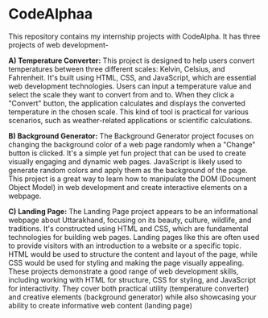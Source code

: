 # CodeAlphaa
This repository contains my internship projects with CodeAlpha.
It has three projects of web development-

**A) Temperature Converter:**
This project is designed to help users convert temperatures between three different scales: Kelvin, Celsius, and Fahrenheit.
It's built using HTML, CSS, and JavaScript, which are essential web development technologies.
Users can input a temperature value and select the scale they want to convert from and to. When they click a "Convert" button, the application calculates and displays the converted temperature in the chosen scale.
This kind of tool is practical for various scenarios, such as weather-related applications or scientific calculations.

**B) Background Generator:**
The Background Generator project focuses on changing the background color of a web page randomly when a "Change" button is clicked.
It's a simple yet fun project that can be used to create visually engaging and dynamic web pages.
JavaScript is likely used to generate random colors and apply them as the background of the page.
This project is a great way to learn how to manipulate the DOM (Document Object Model) in web development and create interactive elements on a webpage.

**C) Landing Page:**
The Landing Page project appears to be an informational webpage about Uttarakhand, focusing on its beauty, culture, wildlife, and traditions.
It's constructed using HTML and CSS, which are fundamental technologies for building web pages.
Landing pages like this are often used to provide visitors with an introduction to a website or a specific topic.
HTML would be used to structure the content and layout of the page, while CSS would be used for styling and making the page visually appealing.
These projects demonstrate a good range of web development skills, including working with HTML for structure, CSS for styling, and JavaScript for interactivity. They cover both practical utility (temperature converter) and creative elements (background generator) while also showcasing your ability to create informative web content (landing page)
